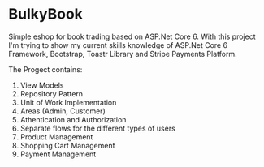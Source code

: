 # BulkyBook
Simple eshop for book trading based on ASP.Net Core 6. With this project I'm trying to show my current skills knowledge of ASP.Net Core 6
 Framework, Bootstrap, Toastr Library and Stripe Payments Platform.
 
 The Progect contains:
 1. View Models
 2. Repository Pattern 
 3. Unit of Work Implementation
 4. Areas (Admin, Customer)
 5. Athentication and Authorization
 6. Separate flows for the different types of users
 7. Product Management
 8. Shopping Cart Management
 9. Payment Management
 
